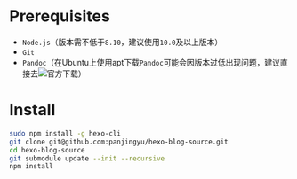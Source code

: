 # Prerequisites

- `Node.js`（版本需不低于`8.10`，建议使用`10.0`及以上版本）
- `Git`
- `Pandoc`（在Ubuntu上使用apt下载`Pandoc`可能会因版本过低出现问题，建议直接去![官方下载](https://github.com/jgm/pandoc/releases/latest)）

# Install

```bash
sudo npm install -g hexo-cli
git clone git@github.com:panjingyu/hexo-blog-source.git
cd hexo-blog-source
git submodule update --init --recursive
npm install
```
